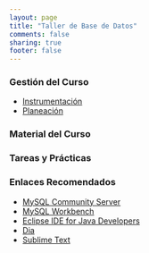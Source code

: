 ```yaml
---
layout: page
title: "Taller de Base de Datos"
comments: false
sharing: true
footer: false
---
```

### Gestión del Curso
- [Instrumentación]()
- [Planeación]()

### Material del Curso

### Tareas y Prácticas

### Enlaces Recomendados
- [MySQL Community Server](http://dev.mysql.com/downloads/mysql/)
- [MySQL Workbench](http://dev.mysql.com/downloads/tools/workbench/)
- [Eclipse IDE for Java Developers](http://www.eclipse.org/downloads/packages/eclipse-ide-java-developers/keplerr)
- [Dia](http://dia-installer.de/)
- [Sublime Text](http://sublimetext.com/)
